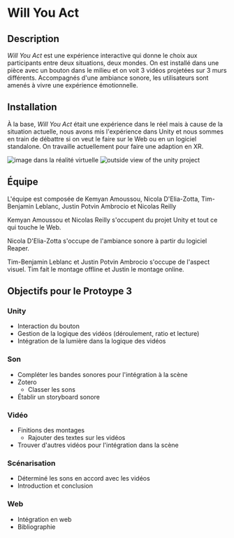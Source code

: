 # Will You Act

## Description

_Will You Act_ est une expérience interactive qui donne le choix aux participants entre deux situations, deux mondes. On est installé dans une pièce avec un bouton dans le milieu et on voit 3 vidéos projetées sur 3 murs différents. Accompagnés d'une ambiance sonore, les utilisateurs sont amenés à vivre une expérience émotionnelle.

## Installation

À la base, _Will You Act_ était une expérience dans le réel mais à cause de la situation actuelle, nous avons mis l'expérience dans Unity et nous sommes en train de débattre si on veut le faire sur le Web ou en un logiciel standalone. On travaille actuellement pour faire une adaption en XR.

<img src="https://i.imgur.com/QaA6F31.png" alt="image dans la réalité virtuelle">
<img src="https://i.imgur.com/prMPTG9.png" alt="outside view of the unity project">

## Équipe

L'équipe est composée de Kemyan Amoussou, Nicola D'Elia-Zotta, Tim-Benjamin Leblanc, Justin Potvin Ambrocio et Nicolas Reilly

Kemyan Amoussou et Nicolas Reilly s'occupent du projet Unity et tout ce qui touche le Web.

Nicola D'Elia-Zotta s'occupe de l'ambiance sonore à partir du logiciel Reaper.

Tim-Benjamin Leblanc et Justin Potvin Ambrocio s'occupe de l'aspect visuel. Tim fait le montage offline et Justin le montage online.

## Objectifs pour le Protoype 3 

### Unity

* Interaction du bouton
* Gestion de la logique des vidéos (déroulement, ratio et lecture)
* Intégration de la lumière dans la logique des vidéos

### Son 

* Compléter les bandes sonores pour l'intégration à la scène
* Zotero
  * Classer les sons
* Établir un storyboard sonore

### Vidéo

* Finitions des montages
  * Rajouter des textes sur les vidéos
* Trouver d'autres vidéos pour l'intégration dans la scène

### Scénarisation 

* Déterminé les sons en accord avec les vidéos
* Introduction et conclusion

### Web

* Intégration en web
* Bibliographie


